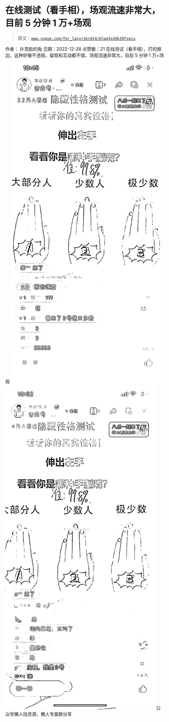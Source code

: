 # 在线测试（看手相），场观流速非常大，目前 5 分钟 1 万+场观

> 原文：[`www.yuque.com/for_lazy/xkrm14/mlwq3xddk39fsecu`](https://www.yuque.com/for_lazy/xkrm14/mlwq3xddk39fsecu)

<ne-p id="u2bf1c273" data-lake-id="u2bf1c273"><ne-text id="ud68c516f">作者： 扑克脸的兔</ne-text></ne-p> <ne-p id="uf3d32b32" data-lake-id="uf3d32b32"><ne-text id="uade51fe9">日期：2022-12-28</ne-text></ne-p> <ne-p id="ue5b93a71" data-lake-id="ue5b93a71"><ne-text id="u28aa4b59">点赞数：</ne-text><ne-text id="ua49dd078" ne-bold="true">21</ne-text></ne-p> <ne-hole id="u0f0de1d5" data-lake-id="u0f0de1d5"><ne-card data-card-name="hr" data-card-type="block" id="Wc4VO" data-event-boundary="card"><ne-p id="ua596bf43" data-lake-id="ua596bf43"><ne-text id="uda8215c3">在线测试（看手相），打的擦边，这种好像不违规，留观和互动都不错，场观流速非常大，目前 5 分钟 1 万+场观</ne-text></ne-p> <ne-p id="ubbb953fe" data-lake-id="ubbb953fe"><ne-card data-card-name="image" data-card-type="inline" id="nnjLI" data-event-boundary="card">![](img/640755ec56a3e5c9a42ff6d08fff63b2.png)</ne-card></ne-p> <ne-p id="ue1c586a6" data-lake-id="ue1c586a6"><ne-card data-card-name="image" data-card-type="inline" id="ATyEE" data-event-boundary="card">![](img/47739e0e2eff106c66fa3b68c269ee8d.png)</ne-card></ne-p> <ne-hole id="u0a05945e" data-lake-id="u0a05945e"><ne-card data-card-name="hr" data-card-type="block" id="N1TDn" data-event-boundary="card"><ne-p id="u7f3d5456" data-lake-id="u7f3d5456"><ne-text id="u7f089ab0">公众号懒人找资源，懒人专属群分享</ne-text></ne-p></ne-card></ne-hole></ne-card></ne-hole>